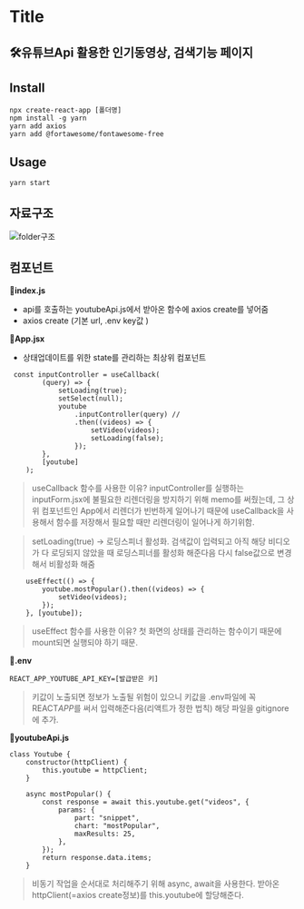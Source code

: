 # Title

<h2>🛠유튜브Api 활용한 인기동영상, 검색기능 페이지</h2>

## Install

```
npx create-react-app [폴더명]
npm install -g yarn
yarn add axios
yarn add @fortawesome/fontawesome-free

```

## Usage

```
yarn start

```

## 자료구조
![folder구조](https://user-images.githubusercontent.com/76987275/149560201-21b2fde3-f450-4aca-ae39-5ce963ad4219.png)

## 컴포넌트

**📂index.js**

-   api를 호출하는 youtubeApi.js에서 받아온 함수에 axios create를 넣어줌
-   axios create (기본 url, .env key값 )

**📂App.jsx**

-   상태업데이트를 위한 state를 관리하는 최상위 컴포넌트

```
 const inputController = useCallback(
        (query) => {
            setLoading(true);
            setSelect(null);
            youtube
                .inputController(query) //
                .then((videos) => {
                    setVideo(videos);
                    setLoading(false);
                });
        },
        [youtube]
    );
```

> useCallback 함수를 사용한 이유? inputController를 실행하는 inputForm.jsx에 불필요한 리렌더링을 방지하기 위해 memo를 써줬는데, 그 상위 컴포넌트인 App에서 리렌더가 빈번하게 일어나기 때문에 useCallback을 사용해서 함수를 저장해서 필요할 때만 리렌더링이 일어나게 하기위함.

> setLoading(true) -> 로딩스피너 활성화. 검색값이 입력되고 아직 해당 비디오가 다 로딩되지 않았을 때 로딩스피너를 활성화 해준다음 다시 false값으로 변경해서 비활성화 해줌

```
    useEffect(() => {
        youtube.mostPopular().then((videos) => {
            setVideo(videos);
        });
    }, [youtube]);
```

> useEffect 함수를 사용한 이유? 첫 화면의 상태를 관리하는 함수이기 때문에 mount되면 실행되야 하기 때문.

**📂.env**

```
REACT_APP_YOUTUBE_API_KEY=[발급받은 키]
```

> 키값이 노출되면 정보가 노출될 위험이 있으니 키값을 .env파일에 꼭 REACT*APP*를 써서 입력해준다음(리액트가 정한 법칙) 해당 파일을 gitignore에 추가.

**📂youtubeApi.js**

```
class Youtube {
    constructor(httpClient) {
        this.youtube = httpClient;
    }

    async mostPopular() {
        const response = await this.youtube.get("videos", {
            params: {
                part: "snippet",
                chart: "mostPopular",
                maxResults: 25,
            },
        });
        return response.data.items;
    }
```

> 비동기 작업을 순서대로 처리해주기 위해 async, await을 사용한다. 받아온 httpClient(=axios create정보)를 this.youtube에 할당해준다.
